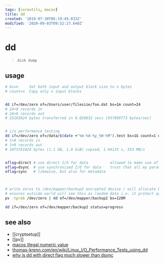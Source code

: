 ```yaml
---
tags: [coreutils, macos]
title: dd
created: '2019-07-30T06:19:49.033Z'
modified: '2020-09-03T09:52:27.640Z'
---
```


# dd

> `disk dump`

## usage
```sh
# bs=n     Set both input and output block size to n bytes
# count=n  Copy only n input blocks


dd if=/dev/zero of=/Users/user/filesize/foo.dat bs=1m count=24
# 24+0 records in
# 24+0 records out
# 25165824 bytes transferred in 0.026832 secs (937899773 bytes/sec)


# i/o performance testing
dd if=/dev/zero of=/data/$(date +"%m-%d-%y_%H-%M").test bs=1G count=1 oflag=direct
# 1+0 records in
# 1+0 records out
# 1073741824 bytes (1.1 GB, 1.0 GiB) copied, 1.94133 s, 553 MB/s


oflag=direct # use direct I/O for data          allowed to make use of kernel buffering (it just causes a flush+wait for completion periodically
oflag=dsync  # use synchronized I/O for data    trust that all my parameters are sensible and turn off as much kernel buffering as you can"
oflag=sync   # likewise, but also for metadata



# write zeros to /dev/mapper/backup2 encrypted device / will allocate block data with zeros
# ensures outside world will see this as random data i.e. it protect against disclosure of usage patterns:
pv -tpreb /dev/zero | dd of=/dev/mapper/backup2 bs=128M

dd if=/dev/zero of=/dev/mapper/backup2 status=progress
```

## see also
- [[cryptsetup]]
- [[pv]]
- [macos illegal numeric value](https://rendezvouswithpavan.wordpress.com/2015/06/16/dd-bs-illegal-numeric-value-error-on-mac-os-x/)
- [thomas-krenn.com/en/wiki/Linux_I/O_Performance_Tests_using_dd](https://www.thomas-krenn.com/en/wiki/Linux_I/O_Performance_Tests_using_dd)
- [why is dd with direct flag much slower than dsync](https://stackoverflow.com/a/50882704/2087704)

